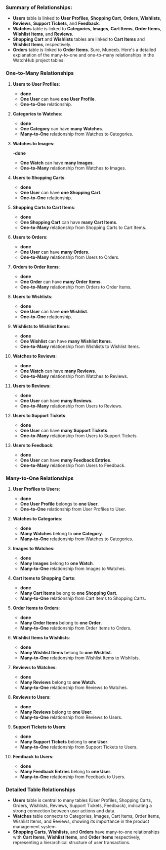 ### Summary of Relationships:

-   **Users** table is linked to **User Profiles**, **Shopping Cart**, **Orders**, **Wishlists**, **Reviews**, **Support Tickets**, and **Feedback**.
-   **Watches** table is linked to **Categories**, **Images**, **Cart Items**, **Order Items**, **Wishlist Items**, and **Reviews**.
-   **Shopping Cart** and **Wishlists** tables are linked to **Cart Items** and **Wishlist Items**, respectively.
-   **Orders** table is linked to **Order Items**.
    Sure, Muneeb. Here's a detailed explanation of the many-to-one and one-to-many relationships in the WatchHub project tables:

### One-to-Many Relationships

1. **Users to User Profiles**:
    - **done**
    - **One User** can have **one User Profile**.
    - **One-to-One** relationship.

2. **Categories to Watches**:
    - **done**
    - **One Category** can have **many Watches**.
    - **Many-to-One** relationship from Watches to Categories.

3. **Watches to Images**:

    -**done**
    - **One Watch** can have **many Images**.
    - **One-to-Many** relationship from Watches to Images.

4. **Users to Shopping Carts**:

    - **done**
    - **One User** can have **one Shopping Cart**.
    - **One-to-One** relationship.

5. **Shopping Carts to Cart Items**:

    - **done**
    - **One Shopping Cart** can have **many Cart Items**.
    - **One-to-Many** relationship from Shopping Carts to Cart Items.

6. **Users to Orders**:
    - **done**
    - **One User** can have **many Orders**.
    - **One-to-Many** relationship from Users to Orders.

7. **Orders to Order Items**:
    - **done**
    - **One Order** can have **many Order Items**.
    - **One-to-Many** relationship from Orders to Order Items.

8. **Users to Wishlists**:
    - **done**
    - **One User** can have **one Wishlist**.
    - **One-to-One** relationship.

9. **Wishlists to Wishlist Items**:

    - **done**
    - **One Wishlist** can have **many Wishlist Items**.
    - **One-to-Many** relationship from Wishlists to Wishlist Items.

10. **Watches to Reviews**:

    - **done**
    - **One Watch** can have **many Reviews**.
    - **One-to-Many** relationship from Watches to Reviews.

11. **Users to Reviews**:

    - **done**
    - **One User** can have **many Reviews**.
    - **One-to-Many** relationship from Users to Reviews.

12. **Users to Support Tickets**:

    - **done**
    - **One User** can have **many Support Tickets**.
    - **One-to-Many** relationship from Users to Support Tickets.

13. **Users to Feedback**:

    - **done**
    - **One User** can have **many Feedback Entries**.
    - **One-to-Many** relationship from Users to Feedback.

### Many-to-One Relationships

1. **User Profiles to Users**:

    - **done**
    - **One User Profile** belongs to **one User**.
    - **One-to-One** relationship from User Profiles to User.

2. **Watches to Categories**:

    - **done**
    - **Many Watches** belong to **one Category**.
    - **Many-to-One** relationship from Watches to Categories.

3. **Images to Watches**:

    - **done**
    - **Many Images** belong to **one Watch**.
    - **Many-to-One** relationship from Images to Watches.

4. **Cart Items to Shopping Carts**:

    - **done**
    - **Many Cart Items** belong to **one Shopping Cart**.
    - **Many-to-One** relationship from Cart Items to Shopping Carts.

5. **Order Items to Orders**:

    - **done**
    - **Many Order Items** belong to **one Order**.
    - **Many-to-One** relationship from Order Items to Orders.

6. **Wishlist Items to Wishlists**:

    - **done**
    - **Many Wishlist Items** belong to **one Wishlist**.
    - **Many-to-One** relationship from Wishlist Items to Wishlists.

7. **Reviews to Watches**:

    - **done**
    - **Many Reviews** belong to **one Watch**.
    - **Many-to-One** relationship from Reviews to Watches.

8. **Reviews to Users**:

    - **done**
    - **Many Reviews** belong to **one User**.
    - **Many-to-One** relationship from Reviews to Users.

9. **Support Tickets to Users**:

    - **done**
    - **Many Support Tickets** belong to **one User**.
    - **Many-to-One** relationship from Support Tickets to Users.

10. **Feedback to Users**:

    - **done**
    - **Many Feedback Entries** belong to **one User**.
    - **Many-to-One** relationship from Feedback to Users.

### Detailed Table Relationships

-   **Users** table is central to many tables (User Profiles, Shopping Carts, Orders, Wishlists, Reviews, Support Tickets, Feedback), indicating a strong connection between user actions and data.
-   **Watches** table connects to Categories, Images, Cart Items, Order Items, Wishlist Items, and Reviews, showing its importance in the product management system.
-   **Shopping Carts**, **Wishlists**, and **Orders** have many-to-one relationships with **Cart Items**, **Wishlist Items**, and **Order Items** respectively, representing a hierarchical structure of user transactions.
